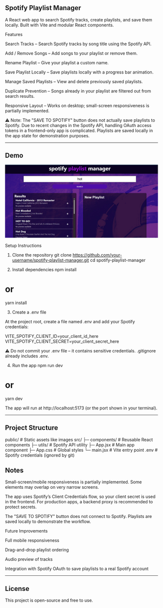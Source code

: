 ## Spotify Playlist Manager

A React web app to search Spotify tracks, create playlists, and save them locally. Built with Vite and modular React components.

Features

Search Tracks – Search Spotify tracks by song title using the Spotify API.

Add / Remove Songs – Add songs to your playlist or remove them.

Rename Playlist – Give your playlist a custom name.

Save Playlist Locally – Save playlists locally with a progress bar animation.

Manage Saved Playlists – View and delete previously saved playlists.

Duplicate Prevention – Songs already in your playlist are filtered out from search results.

Responsive Layout – Works on desktop; small-screen responsiveness is partially implemented.

⚠️ Note: The "SAVE TO SPOTIFY" button does not actually save playlists to Spotify. Due to recent changes in the Spotify API, handling OAuth access tokens in a frontend-only app is complicated. Playlists are saved locally in the app state for demonstration purposes.

---

## Demo

![App Screenshot](./public/printscreen.jpg)

Setup Instructions
1. Clone the repository
git clone https://github.com/your-username/spotify-playlist-manager.git
cd spotify-playlist-manager

2. Install dependencies
npm install
# or
yarn install

3. Create a .env file

At the project root, create a file named .env and add your Spotify credentials:

VITE_SPOTIFY_CLIENT_ID=your_client_id_here
VITE_SPOTIFY_CLIENT_SECRET=your_client_secret_here


⚠️ Do not commit your .env file – it contains sensitive credentials.
.gitignore already includes .env.

4. Run the app
npm run dev
# or
yarn dev


The app will run at http://localhost:5173 (or the port shown in your terminal).

---

## Project Structure
public/               # Static assets like images
src/
 ├─ components/       # Reusable React components
 ├─ utils/            # Spotify API utility
 ├─ App.jsx           # Main app component
 ├─ App.css           # Global styles
 └─ main.jsx          # Vite entry point
.env                  # Spotify credentials (ignored by git)

## Notes

Small-screen/mobile responsiveness is partially implemented. Some elements may overlap on very narrow screens.

The app uses Spotify’s Client Credentials flow, so your client secret is used in the frontend. For production apps, a backend proxy is recommended to protect secrets.

The "SAVE TO SPOTIFY" button does not connect to Spotify. Playlists are saved locally to demonstrate the workflow.

Future Improvements

Full mobile responsiveness

Drag-and-drop playlist ordering

Audio preview of tracks

Integration with Spotify OAuth to save playlists to a real Spotify account

---

## License

This project is open-source and free to use.